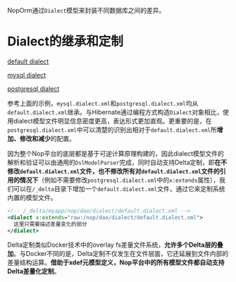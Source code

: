 NopOrm通过`Dialect`模型来封装不同数据库之间的差异。

# Dialect的继承和定制

[default dialect](https://gitee.com/canonical-entropy/nop-entropy/tree/master/nop-dao/src/main/resources/_vfs/nop/dao/dialect/default.dialect.xml)

[mysql dialect](https://gitee.com/canonical-entropy/nop-entropy/tree/master/nop-dao/src/main/resources/_vfs/nop/dao/dialect/mysql.dialect.xml)

[postgresql dialect](https://gitee.com/canonical-entropy/nop-entropy/tree/master/nop-dao/src/main/resources/_vfs/nop/dao/dialect/postgresql.dialect.xml)

参考上面的示例，`mysql.dialect.xml`和`postgresql.dialect.xml`均从`default.dialect.xml`继承。与Hibernate通过编程方式构造`Dialect`对象相比，使用dialect模型文件明显信息密度更高，表达形式更加直观。更重要的是，在`postgresql.dialect.xml`中可以清楚的识别出相对于`default.dialect.xml`所**增加、修改和减少**的配置。

因为整个Nop平台的底层都是基于可逆计算原理构建的，因此dialect模型文件的解析和验证可以由通用的`DslModelParser`完成，同时自动支持Delta定制，即**在不修改`default.dialect.xml`文件，也不修改所有对`default.dialect.xml`文件的引用的情况下**（例如不需要修改`postgresql.dialect.xml`中的`x:extends`属性），我们可以在`/_delta`目录下增加一个`default.dialect.xml`文件，通过它来定制系统内置的模型文件。

```xml
<!-- /_delta/myapp/nop/dao/dialect/default.dialect.xml -->
<dialect x:extends="raw:/nop/dao/dialect/default.dialect.xml">
  这里只需要描述差量变化的部分
</dialect>
```

Delta定制类似Docker技术中的overlay fs差量文件系统，**允许多个Delta层的叠加**。与Docker不同的是，Delta定制不仅发生在文件层面，它还延展到文件内部的差量结构运算。**借助于xdef元模型定义，Nop平台中的所有模型文件都自动支持Delta差量化定制**。
